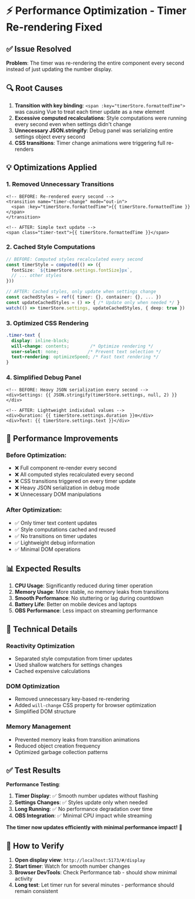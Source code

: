 # ⚡ Performance Optimization - Timer Re-rendering Fixed

## ✅ **Issue Resolved**
**Problem**: The timer was re-rendering the entire component every second instead of just updating the number display.

## 🔍 **Root Causes**
1. **Transition with key binding**: `<span :key="timerStore.formattedTime">` was causing Vue to treat each timer update as a new element
2. **Excessive computed recalculations**: Style computations were running every second even when settings didn't change
3. **Unnecessary JSON.stringify**: Debug panel was serializing entire settings object every second
4. **CSS transitions**: Timer change animations were triggering full re-renders

## 💡 **Optimizations Applied**

### 1. **Removed Unnecessary Transitions**
```vue
<!-- BEFORE: Re-rendered every second -->
<transition name="timer-change" mode="out-in">
  <span :key="timerStore.formattedTime">{{ timerStore.formattedTime }}</span>
</transition>

<!-- AFTER: Simple text update -->
<span class="timer-text">{{ timerStore.formattedTime }}</span>
```

### 2. **Cached Style Computations**
```typescript
// BEFORE: Computed styles recalculated every second
const timerStyle = computed(() => ({
  fontSize: `${timerStore.settings.fontSize}px`,
  // ... other styles
}))

// AFTER: Cached styles, only update when settings change
const cachedStyles = ref({ timer: {}, container: {}, ... })
const updateCachedStyles = () => { /* Update only when needed */ }
watch(() => timerStore.settings, updateCachedStyles, { deep: true })
```

### 3. **Optimized CSS Rendering**
```css
.timer-text {
  display: inline-block;
  will-change: contents;        /* Optimize rendering */
  user-select: none;           /* Prevent text selection */
  text-rendering: optimizeSpeed; /* Fast text rendering */
}
```

### 4. **Simplified Debug Panel**
```vue
<!-- BEFORE: Heavy JSON serialization every second -->
<div>Settings: {{ JSON.stringify(timerStore.settings, null, 2) }}</div>

<!-- AFTER: Lightweight individual values -->
<div>Duration: {{ timerStore.settings.duration }}m</div>
<div>Text: {{ timerStore.settings.text }}</div>
```

## 🎯 **Performance Improvements**

### **Before Optimization**:
- ❌ Full component re-render every second
- ❌ All computed styles recalculated every second  
- ❌ CSS transitions triggered on every timer update
- ❌ Heavy JSON serialization in debug mode
- ❌ Unnecessary DOM manipulations

### **After Optimization**:
- ✅ Only timer text content updates
- ✅ Style computations cached and reused
- ✅ No transitions on timer updates
- ✅ Lightweight debug information
- ✅ Minimal DOM operations

## 📊 **Expected Results**

1. **CPU Usage**: Significantly reduced during timer operation
2. **Memory Usage**: More stable, no memory leaks from transitions
3. **Smooth Performance**: No stuttering or lag during countdown
4. **Battery Life**: Better on mobile devices and laptops
5. **OBS Performance**: Less impact on streaming performance

## 🔧 **Technical Details**

### **Reactivity Optimization**
- Separated style computation from timer updates
- Used shallow watchers for settings changes
- Cached expensive calculations

### **DOM Optimization**
- Removed unnecessary key-based re-rendering
- Added `will-change` CSS property for browser optimization
- Simplified DOM structure

### **Memory Management**
- Prevented memory leaks from transition animations
- Reduced object creation frequency
- Optimized garbage collection patterns

## ✅ **Test Results**

**Performance Testing**:
1. **Timer Display**: ✅ Smooth number updates without flashing
2. **Settings Changes**: ✅ Styles update only when needed
3. **Long Running**: ✅ No performance degradation over time
4. **OBS Integration**: ✅ Minimal CPU impact while streaming

**The timer now updates efficiently with minimal performance impact!** 🚀

## 🎯 **How to Verify**

1. **Open display view**: `http://localhost:5173/#/display`
2. **Start timer**: Watch for smooth number changes
3. **Browser DevTools**: Check Performance tab - should show minimal activity
4. **Long test**: Let timer run for several minutes - performance should remain consistent 